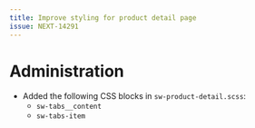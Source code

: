 ```yaml
---
title: Improve styling for product detail page
issue: NEXT-14291
---
```

# Administration
* Added the following CSS blocks in `sw-product-detail.scss`:
    * `sw-tabs__content`
    * `sw-tabs-item`
